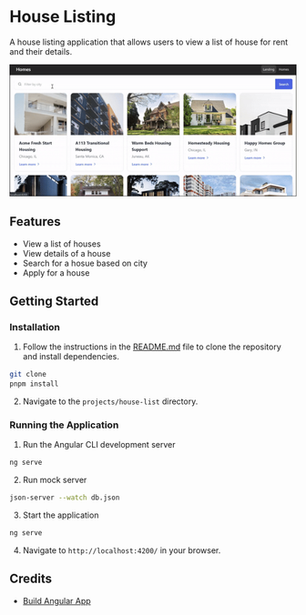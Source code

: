 # House Listing

A house listing application that allows users to view a list of house for rent and their details.

![House Listing](./public/house-list.gif)

## Features

- View a list of houses
- View details of a house
- Search for a hosue based on city
- Apply for a house

## Getting Started

### Installation

1. Follow the instructions in the [README.md](../../README.md) file to clone the repository and install dependencies.
```bash
git clone
pnpm install
```
2. Navigate to the `projects/house-list` directory.

### Running the Application

1. Run the Angular CLI development server

```bash
ng serve
```

2. Run mock server

```bash
json-server --watch db.json
```

3. Start the application

```bash
ng serve
```

4. Navigate to `http://localhost:4200/` in your browser.

## Credits

- [Build Angular App](https://angular.dev/tutorials/first-app)
